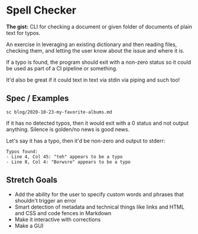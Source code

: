 # Spell Checker

**The gist:** CLI for checking a document or given folder of documents of plain text for typos.

An exercise in leveraging an existing dictionary and then reading files, checking them, and letting the user know about the issue and where it is.

If a typo is found, the program should exit with a non-zero status so it could be used as part of a CI pipeline or something.

It'd also be great if it could text in text via stdin via piping and such too!

## Spec / Examples

```
sc blog/2020-10-23-my-favorite-albums.md
```

If it has no detected typos, then it would exit with a 0 status and not output anything. Silence is golden/no news is good news.

Let's say it has a typo, then it'd be non-zero and output to stderr:

```
Typos found:
- Line 4, Col 45: "teh" appears to be a typo
- Line 8, Col 4: "Borwsre" appears to be a typo
```

## Stretch Goals

- Add the ability for the user to specify custom words and phrases that shouldn't trigger an error
- Smart detection of metadata and technical things like links and HTML and CSS and code fences in Markdown
- Make it interactive with corrections
- Make a GUI
